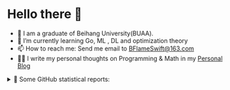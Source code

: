 # Hello there 👋


- 🔭 I am a graduate of Beihang University(BUAA).
- 🌱 I’m currently learning Go, ML , DL and optimization theory
- 📫 How to reach me: Send me email to BFlameSwift@163.com
- ✍🏻 I write my personal thoughts on Programming & Math in my [Personal Blog](https://bflameswift.github.io/)


<!--
**BFlameSwift/BFlameSwift** is a ✨ _special_ ✨ repository because its `README.md` (this file) appears on your GitHub profile.

Here are some ideas to get you started:

- 🔭 I’m currently working on ...
- 🌱 I’m currently learning ...
- 👯 I’m looking to collaborate on ...
- 🤔 I’m looking for help with ...
- 💬 Ask me about ...
- 📫 How to reach me: ...
- 😄 Pronouns: ...
- ⚡ Fun fact: ...
-->
<details>
  <summary>👑   Some GitHub statistical reports: </summary>
  <br>
  
 <!--
[![BFlame's GitHub stats](https://github-readme-stats.vercel.app/api?username=BFlameSwift&count_private=true&show_icons=true)](https://github.com/anuraghazra/github-readme-stats)
[![Top Langs](https://github-readme-stats.vercel.app/api/top-langs/?username=BFlameSwift&count_private=true&hide=html,css&layout=compact&count_private=true)](https://github.com/anuraghazra/github-readme-stats)
-->
<p align="center">
<img align="center" src="https://github-readme-stats.vercel.app/api/top-langs/?username=BFlameSwift&hide_langs_below=1&hide=html,css&theme=default&line_height=27&layout=compact" />
<img align="center" src="https://github-readme-stats.vercel.app/api?username=BFlameSwift&show_icons=true&count_private=true&include_all_commits=true&line_height=21" alt="halfrost's Github Stats" />
<img align="center" src="https://github-profile-trophy.vercel.app/?username=BFlameSwift&column=7" alt="BFlameSwift's Github Trophy" />

</p>

  
<p  align="center">
<!--<img src="https://visitor-badge.glitch.me/badge?page_id=BFlameSwift.BFlameSwift" alt="visitor badge"/>-->
<img src="https://visitor-badge.laobi.icu/badge?page_id=BFlameSwift.BFlameSwift" alt="visitor badge"/>       
</p>
  
</details>

<!--
<p align="center">
<a href= "https://bflameswift.github.io"><img src="https://img.icons8.com/material-outlined/27/000000/geography.png"/></a>
<a href= "https://bflame.notion.site/"><img src="https://img.icons8.com/color/48/000000/notion--v1.png" height="28" width="28"/></a>
<a href= "https://space.bilibili.com/41883347/"><img src="https://img.icons8.com/color/48/000000/bilibili.png"  height="28" width="28" /></a>
<!-- <a href= "https://twitter.com/bflameswift"><img src="https://img.icons8.com/material-outlined/30/000000/twitter.png"/></a> -->
</p>

<!--
Thanks for halfrost/halfrost
-->
